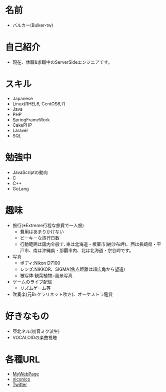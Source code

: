 # 名前
 * バルカー(Bulker-tw)

# 自己紹介
 * 現在、休職&求職中のServerSideエンジニアです。

# スキル
 * Japanese
 * Linux(RHEL6, CentOS6,7)
 * Java
 * PHP
 * SpringFrameWork
 * CakePHP
 * Laravel
 * SQL

# 勉強中
 * JavaScriptの動向
 * C
 * C++
 * GoLang

# 趣味
 * 旅行(※Extreme行程な旅費で一人旅)
   - 費用はあまりかけない
   - ピーキーな旅行日数
   - 行動範囲は国内全般で､東は北海道・根室市(納沙布岬)、西は長崎県・平戸市、南は沖縄県・那覇市内、北は北海道・宗谷岬です。
 * 写真
   - ボディ:Nikon D7100
   - レンズ:NIKKOR、SIGMA(焦点距離は超広角から望遠)
   - 被写体:観葉植物~風景写真
 * ゲームのライブ配信
   - リズムゲーム等
 * 吹奏楽(元B♭クラリネット吹き)、オーケストラ鑑賞

# 好きなもの
 * 亞北ネル(初音ミク派生)
 * VOCALOIDの楽曲視聴

# 各種URL
 * [MyWebPage](https://www.bulker.org/)
 * [niconico](https://com.nicovideo.jp/community/co489241)
 * [Twitter](https://twitter.com/Bulker_tw)
